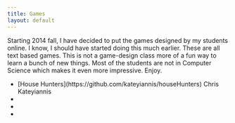 ```yaml
---
title: Games
layout: default
---
```



Starting 2014 fall, I have decided to put the games designed by my students online. 
I know, I should have started doing this much earlier.
These are all text based games. This is not a game-design class more of a fun way to learn a bunch of new things.
Most of the students are not in Computer Science which makes it even more impressive. Enjoy.


<ul>
    <li>[House Hunters](https://github.com/kateyiannis/houseHunters) Chris Kateyiannis</li>
    <li></li>
    <li></li> 
    <li></li>
</ul>
